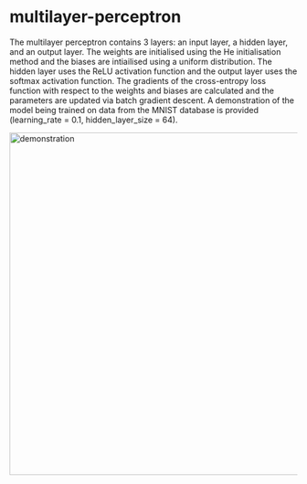 # multilayer-perceptron

The multilayer perceptron contains 3 layers: an input layer, a hidden layer, and an output layer. The weights are initialised using the He initialisation method and the biases are intiailised using a uniform distribution. The hidden layer uses the ReLU activation function and the output layer uses the softmax activation function. The gradients of the cross-entropy loss function with respect to the weights and biases are calculated and the parameters are updated via batch gradient descent. A demonstration of the model being trained on data from the MNIST database is provided (learning_rate = 0.1, hidden_layer_size = 64).

<img src="https://github.com/user-attachments/assets/a6be99b3-a6b0-4fcd-bec8-bb2f3a865f2e" alt="demonstration" width="600" />
